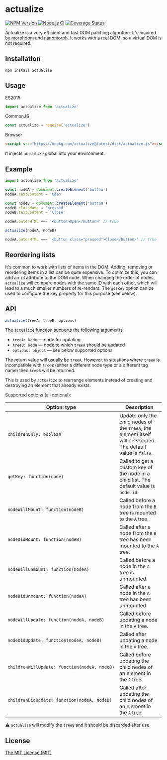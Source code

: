 # actualize

[![NPM Version](https://img.shields.io/npm/v/actualize.svg)](https://www.npmjs.com/package/actualize)
[![Node.js CI](https://github.com/aristov/actualize/actions/workflows/node.js.yml/badge.svg)](https://github.com/aristov/actualize/actions/workflows/node.js.yml)
[![Coverage Status](https://coveralls.io/repos/github/aristov/actualize/badge.svg?branch=main)](https://coveralls.io/github/aristov/actualize?branch=main)

Actualize is a very efficient and fast DOM patching algorithm. It's inspired by [morphdom](https://www.npmjs.com/package/morphdom) and [nanomorph](https://www.npmjs.com/package/nanomorph).
It works with a real DOM, so a virtual DOM is not required.

## Installation

```shell
npm install actualize
```

## Usage

ES2015

```js
import actualize from 'actualize'
```

CommonJS

```js
const actualize = require('actualize')
```

Browser

```html
<script src="https://unpkg.com/actualize@latest/dist/actualize.js"></script>
```

It injects `actualize` global into your environment.

## Example

```js
import actualize from 'actualize'

const nodeA = document.createElement('button')
nodeA.textContent = 'Open'

const nodeB = document.createElement('button')
nodeB.className = 'pressed'
nodeB.textContent = 'Close'

nodeA.outerHTML === '<button>Open</button>' // true

actualize(nodeA, nodeB)

nodeA.outerHTML === '<button class="pressed">Close</button>' // true
```

## Reordering lists

It's common to work with lists of items in the DOM. 
Adding, removing or reordering items in a list can be quite expensive. 
To optimize this, you can add an `id` attribute to the DOM node. 
When changing the order of nodes, `actualize` will compare nodes with 
the same ID with each other, which will lead to a much smaller numbers of re-renders.
The `getKey` option can be used to configure the key property for this purpose (see below).

## API

```js
actualize(treeA, treeB, options)
```

The `actualize` function supports the following arguments:

- `treeA: Node` — node for updating
- `treeB: Node` — node to which `treeA` should be updated
- `options: object` — see below supported options 

The return value will usually be `treeA`. 
However, in situations where `treeA` is incompatible with `treeB` 
(either a different node type or a different tag name) then `treeB` will be returned.

This is used by `actualize` to rearrange elements instead of creating and destroying an element that already exists.

Supported options (all optional):

| Option: type                                 | Description                                                                                                   |
|----------------------------------------------|---------------------------------------------------------------------------------------------------------------|
| `childrenOnly: boolean`                      | Update only the child nodes of the `treeA`, the element itself will be skipped. The default value is `false`. |
| `getKey: function(node)`                     | Called to get a custom key of the node in a child list.  The default value is `node.id`.                      |
| `nodeWillMount: function(nodeB)`             | Called before a node from the `B` tree is mounted to the `A` tree.                                            |
| `nodeDidMount: function(nodeB)`              | Called after a node from the `B` tree has been mounted to the `A` tree.                                       |
| `nodeWillUnmount: function(nodeA)`           | Called before a node in the `A` tree is unmounted.                                                            |
| `nodeDidUnmount: function(nodeA)`            | Called after a node in the `A` tree has been unmounted.                                                       |
| `nodeWillUpdate: function(nodeA, nodeB)`     | Called before updating a node in the `A` tree.                                                                |
| `nodeDidUpdate: function(nodeA, nodeB)`      | Called after updating a node in the `A` tree.                                                                 |
| `childrenWillUpdate: function(nodeA, nodeB)` | Called before updating the child nodes of an element in the `A` tree.                                         |
| `childrenDidUpdate: function(nodeA, nodeB)`  | Called after updating the child nodes of an element in the `A` tree.                                          |

⚠️ `actualize` will modify the `treeB` and it should be discarded after use.

## License

[The MIT License (MIT)](https://raw.githubusercontent.com/aristov/actualize/master/LICENSE)
